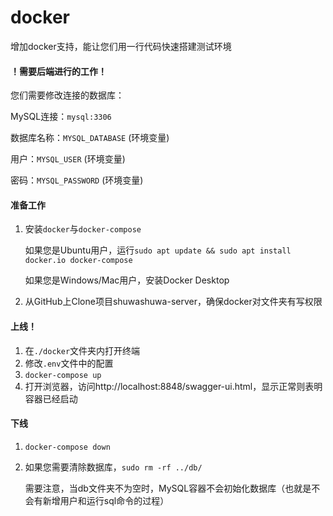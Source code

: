 # docker

增加docker支持，能让您们用一行代码快速搭建测试环境

#### ！需要后端进行的工作！

您们需要修改连接的数据库：

MySQL连接：`mysql:3306`

数据库名称：`MYSQL_DATABASE` (环境变量)

用户：`MYSQL_USER`  (环境变量)

密码：`MYSQL_PASSWORD` (环境变量)

#### 准备工作

1. 安装`docker`与`docker-compose`

   如果您是Ubuntu用户，运行`sudo apt update && sudo apt install docker.io docker-compose`

   如果您是Windows/Mac用户，安装Docker Desktop

2. 从GitHub上Clone项目shuwashuwa-server，确保docker对文件夹有写权限

#### 上线！

1. 在`./docker`文件夹内打开终端
2. 修改`.env`文件中的配置
3. `docker-compose up`
4. 打开浏览器，访问http://localhost:8848/swagger-ui.html，显示正常则表明容器已经启动

#### 下线

1. `docker-compose down`

2. 如果您需要清除数据库，`sudo rm -rf ../db/`

   需要注意，当db文件夹不为空时，MySQL容器不会初始化数据库（也就是不会有新增用户和运行sql命令的过程）

